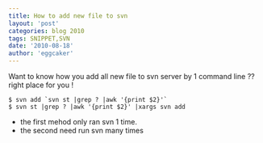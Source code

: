 ```yaml
---
title: How to add new file to svn
layout: 'post'
categories: blog 2010
tags: SNIPPET,SVN
date: '2010-08-18'
author: 'eggcaker'
--- 
```


Want to know how you add all new file to svn server by 1 command line ?? right
place for you !

    
    $ svn add `svn st |grep ? |awk '{print $2}'`
    $ svn st |grep ? |awk '{print $2}' |xargs svn add 
    

  * the first mehod only ran svn 1 time. 
  * the second need run svn many times 


